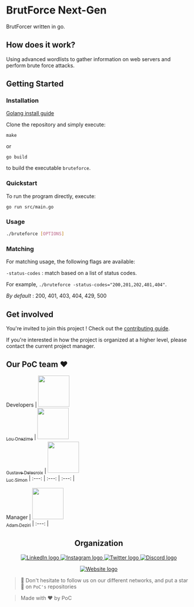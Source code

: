 # BrutForce Next-Gen

BrutForcer written in go.

## How does it work?

Using advanced wordlists to gather information on web servers and perform brute force attacks.

## Getting Started

### Installation

[Golang install guide](https://go.dev/doc/install)

Clone the repository and simply execute:

```shell
make
```

or

```shell
go build
```

to build the executable `bruteforce`.

### Quickstart

To run the program directly, execute:

```shell
go run src/main.go
```

### Usage

```bash
./bruteforce [OPTIONS]
```

### Matching

For matching usage, the following flags are available:

`-status-codes` : match based on a list of status codes.

For example, `./bruteforce -status-codes="200,201,202,401,404"`.

*By default* : 200, 401, 403, 404, 429, 500

## Get involved

You're invited to join this project ! Check out the [contributing guide](./CONTRIBUTING.md).

If you're interested in how the project is organized at a higher level, please contact the current project manager.

## Our PoC team ❤️

Developers
| [<img src="https://github.com/louonezime.png?size=85" width=85><br><sub>Lou Onezime</sub>](https://github.com/louonezime) | [<img src="https://github.com/57ave.png?size=85" width=85><br><sub>Gustave Delecroix</sub>](https://github.com/57ave) | [<img src="https://github.com/SIMLUKE.png?size=85" width=85><br><sub>Luc Simon</sub>](https://github.com/SIMLUKE)
| :---: | :---: | :---: |

Manager
| [<img src="https://github.com/adamdeziri.png?size=85" width=85><br><sub>Adam Deziri</sub>](https://github.com/adamdeziri)
| :---: |

<h2 align=center>
Organization
</h2>

<p align='center'>
    <a href="https://www.linkedin.com/company/pocinnovation/mycompany/">
        <img src="https://img.shields.io/badge/LinkedIn-0077B5?style=for-the-badge&logo=linkedin&logoColor=white" alt="LinkedIn logo">
    </a>
    <a href="https://www.instagram.com/pocinnovation/">
        <img src="https://img.shields.io/badge/Instagram-E4405F?style=for-the-badge&logo=instagram&logoColor=white" alt="Instagram logo"
>
    </a>
    <a href="https://twitter.com/PoCInnovation">
        <img src="https://img.shields.io/badge/Twitter-1DA1F2?style=for-the-badge&logo=twitter&logoColor=white" alt="Twitter logo">
    </a>
    <a href="https://discord.com/invite/Yqq2ADGDS7">
        <img src="https://img.shields.io/badge/Discord-7289DA?style=for-the-badge&logo=discord&logoColor=white" alt="Discord logo">
    </a>
</p>
<p align=center>
    <a href="https://www.poc-innovation.fr/">
        <img src="https://img.shields.io/badge/WebSite-1a2b6d?style=for-the-badge&logo=GitHub Sponsors&logoColor=white" alt="Website logo">
    </a>
</p>

> 🚀 Don't hesitate to follow us on our different networks, and put a star 🌟 on `PoC's` repositories

> Made with ❤️ by PoC
